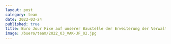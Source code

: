 ```yaml
---
layout: post
category: team
date: 2022-03-24
published: true
title: Büro Jour Fixe auf unserer Baustelle der Erweiterung der Verwaltungsakademie in Berlin-Moabit im März 2022.
image: /buero/team/2022_03_VAK-JF_02.jpg
---
```

